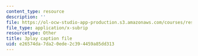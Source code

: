 ```yaml
---
content_type: resource
description: ''
file: https://ol-ocw-studio-app-production.s3.amazonaws.com/courses/res-8-005-vibrations-and-waves-problem-solving-fall-2012/e26574da7da20ede2c394459a85dd313_YbFgNsM6r44.srt
file_type: application/x-subrip
resourcetype: Other
title: 3play caption file
uid: e26574da-7da2-0ede-2c39-4459a85dd313
---
```

